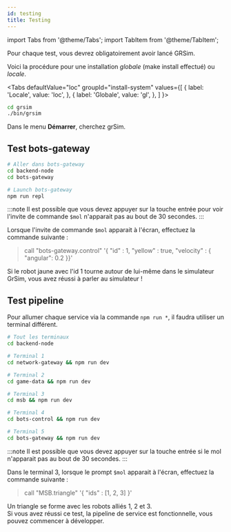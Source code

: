 ```yaml
---
id: testing
title: Testing
---
```

import Tabs from '@theme/Tabs';
import TabItem from '@theme/TabItem';

Pour chaque test, vous devrez obligatoirement avoir lancé GRSim.

Voici la procédure pour une installation _globale_ (make install effectué) ou _locale_.
<!--
A déplacer
-->

<Tabs
    defaultValue="loc"
    groupId="install-system"
    values={[
        { label: 'Locale', value: 'loc', },
        { label: 'Globale', value: 'gl', },
    ]
}>
<TabItem value="loc">

```bash
cd grsim
./bin/grsim
```

</TabItem>
<TabItem value="gl">

Dans le menu **Démarrer**, cherchez grSim.

</TabItem>
</Tabs>

## Test bots-gateway

```bash
# Aller dans bots-gateway
cd backend-node
cd bots-gateway

# Launch bots-gateway
npm run repl
```

:::note
Il est possible que vous devez appuyer sur la touche entrée pour voir l'invite de commande `$mol` n'apparait pas au bout de 30 secondes.
:::

Lorsque l'invite de commande `$mol` apparait à l'écran, effectuez la commande suivante :

> call "bots-gateway.control" '{ "id" : 1, "yellow" : true, "velocity" : { "angular": 0.2 }}'

Si le robot jaune avec l'id 1 tourne autour de lui-même dans le simulateur GrSim, vous avez réussi à parler au simulateur !

## Test pipeline

Pour allumer chaque service via la commande `npm run *`, il faudra utiliser un terminal différent.

```bash
# Tout les terminaux
cd backend-node

# Terminal 1
cd network-gateway && npm run dev

# Terminal 2
cd game-data && npm run dev

# Terminal 3 
cd msb && npm run dev

# Terminal 4
cd bots-control && npm run dev

# Terminal 5
cd bots-gateway && npm run dev
```

:::note
Il est possible que vous devez appuyer sur la touche entrée si le mol n'apparait pas au bout de 30 secondes.
:::

Dans le terminal 3, lorsque le prompt `$mol` apparait à l'écran, effectuez la commande suivante :

> call "MSB.triangle" '{ "ids" : [1, 2, 3] }'

Un triangle se forme avec les robots alliés 1, 2 et 3.  
Si vous avez réussi ce test, la pipeline de service est fonctionnelle, vous pouvez commencer à développer.